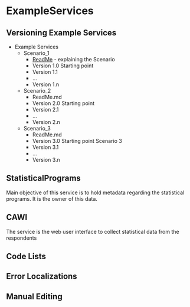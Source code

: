 # ExampleServices


## Versioning Example Services
- Example Services
    - Scenario_1
        - [ReadMe](./scenarion_1/readme.md) - explaining the Scenario
        - Version 1.0 Starting point
        - Version 1.1 
        - ...
        - Version 1.n
    - Scenario_2
        - ReadMe.md
        - Version 2.0 Starting point
        - Version 2.1
        - ...
        - Version 2.n
    - Scenario_3
        - ReadMe.md
        - Version 3.0 Starting point Scenario 3
        - Version 3.1 
        - ...
        - Version 3.n


## StatisticalPrograms
Main objective of this service is to hold metadata regarding the statistical programs. It is the owner of this data.

## CAWI
The service is the web user interface to collect statistical data from the respondents

## Code Lists

## Error Localizations

## Manual Editing
